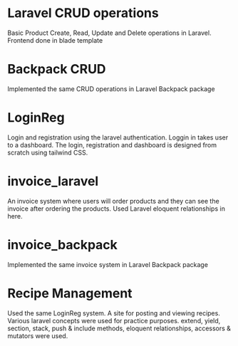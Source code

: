 # Laravel CRUD operations
Basic Product Create, Read, Update and Delete operations in Laravel. Frontend done in blade template


# Backpack CRUD
Implemented the same CRUD operations in Laravel Backpack package

# LoginReg
Login and registration using the laravel authentication. Loggin in takes user to a dashboard. The login, registration and dashboard is designed from scratch using tailwind CSS.

# invoice_laravel
An invoice system where users will order products and they can see the invoice after ordering the products. Used Laravel eloquent relationships in here.

# invoice_backpack
Implemented the same invoice system in Laravel Backpack package


# Recipe Management
Used the same LoginReg system. A site for posting and viewing recipes. 
Various laravel concepts were used for practice purposes. extend, yield, section, stack, push & include methods, eloquent relationships, accessors & mutators were used. 



